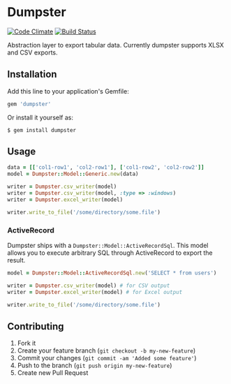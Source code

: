 # Dumpster

[![Code Climate](https://codeclimate.com/badge.png)](https://codeclimate.com/github/garaio/dumpster)
[![Build Status](https://travis-ci.org/senny/dumpster.png?branch=master)](https://travis-ci.org/senny/dumpster)

Abstraction layer to export tabular data. Currently dumpster supports XLSX and CSV exports.

## Installation

Add this line to your application's Gemfile:

```ruby
gem 'dumpster'
```

Or install it yourself as:

    $ gem install dumpster

## Usage

```ruby
data = [['col1-row1', 'col2-row1'], ['col1-row2', 'col2-row2']]
model = Dumpster::Model::Generic.new(data)

writer = Dumpster.csv_writer(model)
writer = Dumpster.csv_writer(model, :type => :windows)
writer = Dumpster.excel_writer(model)

writer.write_to_file('/some/directory/some.file')
```

### ActiveRecord

Dumpster ships with a `Dumpster::Model::ActiveRecordSql`. This model
allows you to execute arbitrary SQL through ActiveRecord to export the
result.

```ruby
model = Dumpster::Model::ActiveRecordSql.new('SELECT * from users')

writer = Dumpster.csv_writer(model) # for CSV output
writer = Dumpster.excel_writer(model) # for Excel output

writer.write_to_file('/some/directory/some.file')
```

## Contributing

1. Fork it
2. Create your feature branch (`git checkout -b my-new-feature`)
3. Commit your changes (`git commit -am 'Added some feature'`)
4. Push to the branch (`git push origin my-new-feature`)
5. Create new Pull Request
